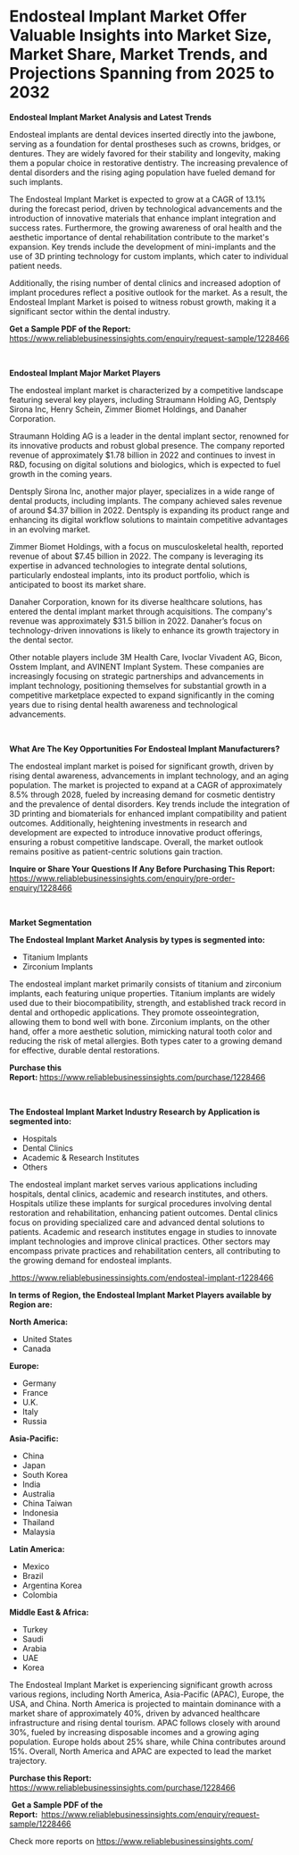 <p><h1>Endosteal Implant Market Offer Valuable Insights into Market Size, Market Share, Market Trends, and Projections Spanning from 2025 to 2032</h1></p><p><strong>Endosteal Implant Market Analysis and Latest Trends</strong></p>
<p><p>Endosteal implants are dental devices inserted directly into the jawbone, serving as a foundation for dental prostheses such as crowns, bridges, or dentures. They are widely favored for their stability and longevity, making them a popular choice in restorative dentistry. The increasing prevalence of dental disorders and the rising aging population have fueled demand for such implants. </p><p>The Endosteal Implant Market is expected to grow at a CAGR of 13.1% during the forecast period, driven by technological advancements and the introduction of innovative materials that enhance implant integration and success rates. Furthermore, the growing awareness of oral health and the aesthetic importance of dental rehabilitation contribute to the market's expansion. Key trends include the development of mini-implants and the use of 3D printing technology for custom implants, which cater to individual patient needs. </p><p>Additionally, the rising number of dental clinics and increased adoption of implant procedures reflect a positive outlook for the market. As a result, the Endosteal Implant Market is poised to witness robust growth, making it a significant sector within the dental industry.</p></p>
<p><strong>Get a Sample PDF of the Report:&nbsp;</strong> <a href="https://www.reliablebusinessinsights.com/enquiry/request-sample/1228466?utm_campaign=3079&utm_medium=2&utm_source=Github&utm_content=ia&utm_term=03032025&utm_id=endosteal-implant">https://www.reliablebusinessinsights.com/enquiry/request-sample/1228466</a></p>
<p>&nbsp;</p>
<p><strong>Endosteal Implant Major Market Players</strong></p>
<p><p>The endosteal implant market is characterized by a competitive landscape featuring several key players, including Straumann Holding AG, Dentsply Sirona Inc, Henry Schein, Zimmer Biomet Holdings, and Danaher Corporation. </p><p>Straumann Holding AG is a leader in the dental implant sector, renowned for its innovative products and robust global presence. The company reported revenue of approximately $1.78 billion in 2022 and continues to invest in R&D, focusing on digital solutions and biologics, which is expected to fuel growth in the coming years.</p><p>Dentsply Sirona Inc, another major player, specializes in a wide range of dental products, including implants. The company achieved sales revenue of around $4.37 billion in 2022. Dentsply is expanding its product range and enhancing its digital workflow solutions to maintain competitive advantages in an evolving market.</p><p>Zimmer Biomet Holdings, with a focus on musculoskeletal health, reported revenue of about $7.45 billion in 2022. The company is leveraging its expertise in advanced technologies to integrate dental solutions, particularly endosteal implants, into its product portfolio, which is anticipated to boost its market share.</p><p>Danaher Corporation, known for its diverse healthcare solutions, has entered the dental implant market through acquisitions. The company's revenue was approximately $31.5 billion in 2022. Danaher’s focus on technology-driven innovations is likely to enhance its growth trajectory in the dental sector.</p><p>Other notable players include 3M Health Care, Ivoclar Vivadent AG, Bicon, Osstem Implant, and AVINENT Implant System. These companies are increasingly focusing on strategic partnerships and advancements in implant technology, positioning themselves for substantial growth in a competitive marketplace expected to expand significantly in the coming years due to rising dental health awareness and technological advancements.</p></p>
<p>&nbsp;</p>
<p><strong>What Are The Key Opportunities For Endosteal Implant Manufacturers?</strong></p>
<p><p>The endosteal implant market is poised for significant growth, driven by rising dental awareness, advancements in implant technology, and an aging population. The market is projected to expand at a CAGR of approximately 8.5% through 2028, fueled by increasing demand for cosmetic dentistry and the prevalence of dental disorders. Key trends include the integration of 3D printing and biomaterials for enhanced implant compatibility and patient outcomes. Additionally, heightening investments in research and development are expected to introduce innovative product offerings, ensuring a robust competitive landscape. Overall, the market outlook remains positive as patient-centric solutions gain traction.</p></p>
<p><strong>Inquire or Share Your Questions If Any Before Purchasing This Report:</strong> <a href="https://www.reliablebusinessinsights.com/enquiry/pre-order-enquiry/1228466?utm_campaign=3079&utm_medium=2&utm_source=Github&utm_content=ia&utm_term=03032025&utm_id=endosteal-implant">https://www.reliablebusinessinsights.com/enquiry/pre-order-enquiry/1228466</a></p>
<p>&nbsp;</p>
<p><strong>Market Segmentation</strong></p>
<p><strong>The Endosteal Implant Market Analysis by types is segmented into:</strong></p>
<p><ul><li>Titanium Implants</li><li>Zirconium Implants</li></ul></p>
<p><p>The endosteal implant market primarily consists of titanium and zirconium implants, each featuring unique properties. Titanium implants are widely used due to their biocompatibility, strength, and established track record in dental and orthopedic applications. They promote osseointegration, allowing them to bond well with bone. Zirconium implants, on the other hand, offer a more aesthetic solution, mimicking natural tooth color and reducing the risk of metal allergies. Both types cater to a growing demand for effective, durable dental restorations.</p></p>
<p><strong>Purchase this Report:&nbsp;</strong><a href="https://www.reliablebusinessinsights.com/purchase/1228466?utm_campaign=3079&utm_medium=2&utm_source=Github&utm_content=ia&utm_term=03032025&utm_id=endosteal-implant">https://www.reliablebusinessinsights.com/purchase/1228466</a></p>
<p>&nbsp;</p>
<p><strong>The Endosteal Implant Market Industry Research by Application is segmented into:</strong></p>
<p><ul><li>Hospitals</li><li>Dental Clinics</li><li>Academic & Research Institutes</li><li>Others</li></ul></p>
<p><p>The endosteal implant market serves various applications including hospitals, dental clinics, academic and research institutes, and others. Hospitals utilize these implants for surgical procedures involving dental restoration and rehabilitation, enhancing patient outcomes. Dental clinics focus on providing specialized care and advanced dental solutions to patients. Academic and research institutes engage in studies to innovate implant technologies and improve clinical practices. Other sectors may encompass private practices and rehabilitation centers, all contributing to the growing demand for endosteal implants.</p></p>
<p><a href="https://www.reliablebusinessinsights.com/endosteal-implant-r1228466?utm_campaign=3079&utm_medium=2&utm_source=Github&utm_content=ia&utm_term=03032025&utm_id=endosteal-implant">&nbsp;https://www.reliablebusinessinsights.com/endosteal-implant-r1228466</a></p>
<p><strong>In terms of Region, the Endosteal Implant Market Players available by Region are:</strong></p>
<p>
    <p> <strong> North America: </strong>
        <ul>
            <li>United States</li>
            <li>Canada</li>
        </ul>
        </p> 
    <p> <strong> Europe: </strong>
        <ul>
            <li>Germany</li>
            <li>France</li>
            <li>U.K.</li>
            <li>Italy</li>
            <li>Russia</li>
        </ul>
        </p> 
    <p> <strong> Asia-Pacific: </strong>
        <ul>
            <li>China</li>
            <li>Japan</li>
            <li>South Korea</li>
            <li>India</li>
            <li>Australia</li>
            <li>China Taiwan</li>
            <li>Indonesia</li>
            <li>Thailand</li>
            <li>Malaysia</li>
        </ul>
        </p> 
    <p> <strong> Latin America: </strong>
        <ul>
            <li>Mexico</li>
            <li>Brazil</li>
            <li>Argentina Korea</li>
            <li>Colombia</li>
        </ul>
        </p> 
    <p> <strong> Middle East & Africa: </strong>
        <ul>
            <li>Turkey</li>
            <li>Saudi</li>
            <li>Arabia</li>
            <li>UAE</li>
            <li>Korea</li>
        </ul>
    </p>
    </p>
<p><p>The Endosteal Implant Market is experiencing significant growth across various regions, including North America, Asia-Pacific (APAC), Europe, the USA, and China. North America is projected to maintain dominance with a market share of approximately 40%, driven by advanced healthcare infrastructure and rising dental tourism. APAC follows closely with around 30%, fueled by increasing disposable incomes and a growing aging population. Europe holds about 25% share, while China contributes around 15%. Overall, North America and APAC are expected to lead the market trajectory.</p></p>
<p><strong>Purchase this Report: </strong><a href="https://www.reliablebusinessinsights.com/purchase/1228466?utm_campaign=3079&utm_medium=2&utm_source=Github&utm_content=ia&utm_term=03032025&utm_id=endosteal-implant">https://www.reliablebusinessinsights.com/purchase/1228466</a></p>
<p>&nbsp;<strong>Get a Sample PDF of the Report:&nbsp;&nbsp;</strong><a href="https://www.reliablebusinessinsights.com/enquiry/request-sample/1228466?utm_campaign=3079&utm_medium=2&utm_source=Github&utm_content=ia&utm_term=03032025&utm_id=endosteal-implant">https://www.reliablebusinessinsights.com/enquiry/request-sample/1228466</a></p>
<p><strong></strong></p>
<p>Check more reports on <a href="https://www.reliablebusinessinsights.com/?utm_campaign=3079&utm_medium=2&utm_source=Github&utm_content=ia&utm_term=03032025&utm_id=endosteal-implant">https://www.reliablebusinessinsights.com/</a></p>
